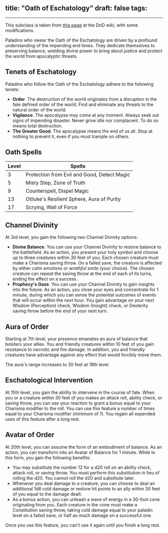 title: "Oath of Eschatology"
draft: false
tags:
  - 
---
 

This subclass is taken from [this page](https://www.dandwiki.com/wiki/Oath_of_Eschatology_(5e_Subclass)) at the DnD wiki, with some modifications.

Paladins who swear the Oath of the Eschatology are driven by a profound understanding of the impending end times. They dedicate themselves to preserving balance, wielding divine power to bring about justice and protect the world from apocalyptic threats.

## Tenets of Eschatology

Paladins who follow the Oath of the Eschatology adhere to the following tenets:

- **Order**. The destruction of the world originates from a disruption in the fate defined order of the world. Find and eliminate any threats to the natural order of the world.
- **Vigilance**. The apocalypse may come at any moment. Always seek out signs of impending disaster. Never grow idle nor complacent. To do so means total destruction.
- **The Greater Good**. The apocalypse means the end of us all. Stop at nothing to prevent it, even if you must trample on others.

## Oath Spells

|Level|Spells|
|---|---|
|3|Protection from Evil and Good, Detect Magic|
|5|Misty Step, Zone of Truth|
|9|Counterspell, Dispel Magic|
|13|Otiluke's Resilient Sphere, Aura of Purity|
|17|Scrying, Wall of Force|

## Channel Divinity

At 3rd level, you gain the following two Channel Divinity options:

- **Divine Balance**. You can use your Channel Divinity to restore balance to the battlefield. As an action, you present your holy symbol and choose up to three creatures within 30 feet of you. Each chosen creature must make a Charisma saving throw. On a failed save, the creature is affected by either _calm emotions_ or _wrathful smite_ (your choice). The chosen creature can repeat the saving throw at the end of each of its turns, ending the effect on a success.
- **Prophecy's Gaze**. You can use your Channel Divinity to gain insights into the future. As an action, you close your eyes and concentrate for 1 minute, during which you can sense the potential outcomes of events that will occur within the next hour. You gain advantage on your next Wisdom (Perception) check, Wisdom (Insight) check, or Dexterity saving throw before the end of your next turn.

## Aura of Order

Starting at 7th level, your presence emanates an aura of balance that bolsters your allies. You and friendly creatures within 10 feet of you gain resistance to necrotic and fire damage. In addition, you and friendly creatures have advantage against any effect that would forcibly move them.

The aura's range increases to 30 feet at 18th level.

## Eschatological Intervention

At 15th level, you gain the ability to intervene in the course of fate. When you or a creature within 30 feet of you makes an attack roll, ability check, or saving throw, you can use your reaction to grant a bonus equal to your Charisma modifier to the roll. You can use this feature a number of times equal to your Charisma modifier (minimum of 1). You regain all expended uses of this feature after a long rest.

## Avatar of Order

At 20th level, you can assume the form of an embodiment of balance. As an action, you can transform into an Avatar of Balance for 1 minute. While in this form, you gain the following benefits:

- You may substitute the number 12 for a d20 roll on an ability check, attack roll, or saving throw. You must perform this substitution in lieu of rolling the d20. You cannot roll the d20 and substitute later.
- Whenever you deal damage to a creature, you can choose to deal an additional 1d8 cold damage or restore hit points to an ally within 30 feet of you equal to the damage dealt.
- As a bonus action, you can unleash a wave of energy in a 30-foot cone originating from you. Each creature in the cone must make a Constitution saving throw, taking cold damage equal to your paladin level on a failed save, or half as much damage on a successful one.

Once you use this feature, you can't use it again until you finish a long rest.